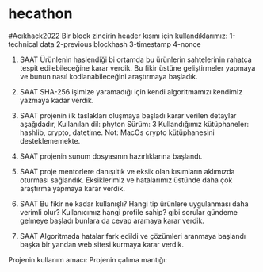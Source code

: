 # hecathon
#Acıkhack2022
Bir block zincirin header kısmı için kullandıklarımız:
1-technical data
2-previous blockhash
3-timestamp
4-nonce

1. SAAT
Ürünlenin haslendiği bi ortamda bu ürünlerin sahtelerinin rahatça tespit edilebileceğine karar verdik. Bu fikir üstüne geliştirmeler yapmaya ve bunun nasıl kodlanabileceğini araştırmaya başladık.

3. SAAT
SHA-256 işimize yaramadığı için kendi algoritmamızı kendimiz yazmaya kadar verdik.

4. SAAT
projenin ilk taslakları oluşmaya başladı karar verilen detaylar aşağıdadır,
Kullanılan dil: phyton 
Sürüm: 3
Kullandığımız kütüphaneler: hashlib, crypto, datetime.
Not: MacOs crypto kütüphanesini desteklememekte.

6. SAAT
projenin sunum dosyasının hazırlıklarına başlandı.

8. SAAT
proje mentorlere danışıltık ve eksik olan kısımların aklımızda oturması sağlandık. Eksiklerimiz ve hatalarımız üstünde daha çok araştırma yapmaya karar verdik.

11. SAAT
Bu fikir ne kadar kullanışlı? Hangi tip ürünlere uygulanması daha verimli olur? Kullanıcımız hangi profile sahip? gibi sorular gündeme gelmeye başladı bunlara da cevap aramaya karar verdik.

14. SAAT
Algoritmada hatalar fark edildi ve çözümleri aranmaya başlandı başka bir yandan web sitesi kurmaya karar verdik. 

Projenin kullanım amacı:
Projenin çalıma mantığı:
